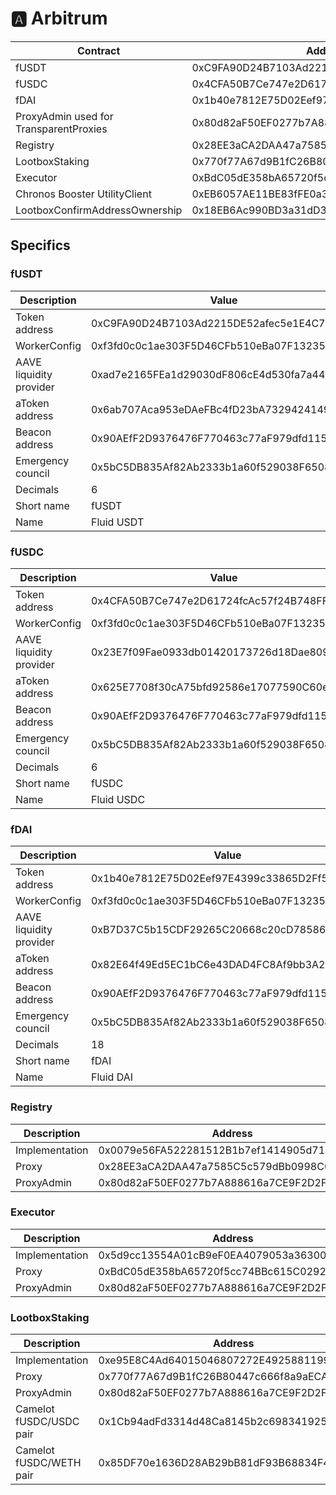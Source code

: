 # 🅰 Arbitrum

| Contract                               | Address                                    |
| -------------------------------------- | ------------------------------------------ |
| fUSDT                                  | 0xC9FA90D24B7103Ad2215DE52afec5e1E4C7a6e62 |
| fUSDC                                  | 0x4CFA50B7Ce747e2D61724fcAc57f24B748FF2b2A |
| fDAI                                   | 0x1b40e7812E75D02Eef97E4399c33865D2Ff5952b |
| ProxyAdmin used for TransparentProxies | 0x80d82aF50EF0277b7A888616a7CE9F2D2F39DAe2 |
| Registry                               | 0x28EE3aCA2DAA47a7585C5c579dBb0998C08f845d |
| LootboxStaking                         | 0x770f77A67d9B1fC26B80447c666f8a9aECA47C82 |
| Executor                               | 0xBdC05dE358bA65720f5cc74BBc615C029220C67D |
| Chronos Booster UtilityClient          | 0xEB6057AE11BE83fFE0a3C191a41D67728938886B |
| LootboxConfirmAddressOwnership         | 0x18EB6Ac990BD3a31dD3e5dd9c7744751c8E9DC06 |

## Specifics

### fUSDT

| Description             | Value                                      |
| ----------------------- | ------------------------------------------ |
| Token address           | 0xC9FA90D24B7103Ad2215DE52afec5e1E4C7a6e62 |
| WorkerConfig            | 0xf3fd0c0c1ae303F5D46CFb510eBa07F1323529Af |
| AAVE liquidity provider | 0xad7e2165FEa1d29030dF806cE4d530fa7a44511B |
| aToken address          | 0x6ab707Aca953eDAeFBc4fD23bA73294241490620 |
| Beacon address          | 0x90AEfF2D9376476F770463c77aF979dfd115Bbf0 |
| Emergency council       | 0x5bC5DB835Af82Ab2333b1a60f529038F6508c94C |
| Decimals                | 6                                          |
| Short name              | fUSDT                                      |
| Name                    | Fluid USDT                                 |

### fUSDC

| Description             | Value                                      |
| ----------------------- | ------------------------------------------ |
| Token address           | 0x4CFA50B7Ce747e2D61724fcAc57f24B748FF2b2A |
| WorkerConfig            | 0xf3fd0c0c1ae303F5D46CFb510eBa07F1323529Af |
| AAVE liquidity provider | 0x23E7f09Fae0933db01420173726d18Dae809022C |
| aToken address          | 0x625E7708f30cA75bfd92586e17077590C60eb4cD |
| Beacon address          | 0x90AEfF2D9376476F770463c77aF979dfd115Bbf0 |
| Emergency council       | 0x5bC5DB835Af82Ab2333b1a60f529038F6508c94C |
| Decimals                | 6                                          |
| Short name              | fUSDC                                      |
| Name                    | Fluid USDC                                 |

### fDAI

| Description             | Value                                      |
| ----------------------- | ------------------------------------------ |
| Token address           | 0x1b40e7812E75D02Eef97E4399c33865D2Ff5952b |
| WorkerConfig            | 0xf3fd0c0c1ae303F5D46CFb510eBa07F1323529Af |
| AAVE liquidity provider | 0xB7D37C5b15CDF29265C20668c20cD78586c423A8 |
| aToken address          | 0x82E64f49Ed5EC1bC6e43DAD4FC8Af9bb3A2312EE |
| Beacon address          | 0x90AEfF2D9376476F770463c77aF979dfd115Bbf0 |
| Emergency council       | 0x5bC5DB835Af82Ab2333b1a60f529038F6508c94C |
| Decimals                | 18                                         |
| Short name              | fDAI                                       |
| Name                    | Fluid DAI                                  |

### Registry

| Description    | Address                                    |
| -------------- | ------------------------------------------ |
| Implementation | 0x0079e56FA522281512B1b7ef1414905d712e3457 |
| Proxy          | 0x28EE3aCA2DAA47a7585C5c579dBb0998C08f845d |
| ProxyAdmin     | 0x80d82aF50EF0277b7A888616a7CE9F2D2F39DAe2 |

### Executor

| Description    | Address                                    |
| -------------- | ------------------------------------------ |
| Implementation | 0x5d9cc13554A01cB9eF0EA4079053a3630044C1DD |
| Proxy          | 0xBdC05dE358bA65720f5cc74BBc615C029220C67D |
| ProxyAdmin     | 0x80d82aF50EF0277b7A888616a7CE9F2D2F39DAe2 |

### LootboxStaking

| Description             | Address                                    |
| ----------------------- | ------------------------------------------ |
| Implementation          | 0xe95E8C4Ad64015046807272E492588119929E97b |
| Proxy                   | 0x770f77A67d9B1fC26B80447c666f8a9aECA47C82 |
| ProxyAdmin              | 0x80d82aF50EF0277b7A888616a7CE9F2D2F39DAe2 |
| Camelot fUSDC/USDC pair | 0x1Cb94adFd3314d48Ca8145b2c6983419257c0486 |
| Camelot fUSDC/WETH pair | 0x85DF70e1636D28AB29bB81dF93B68834F4308750 |
